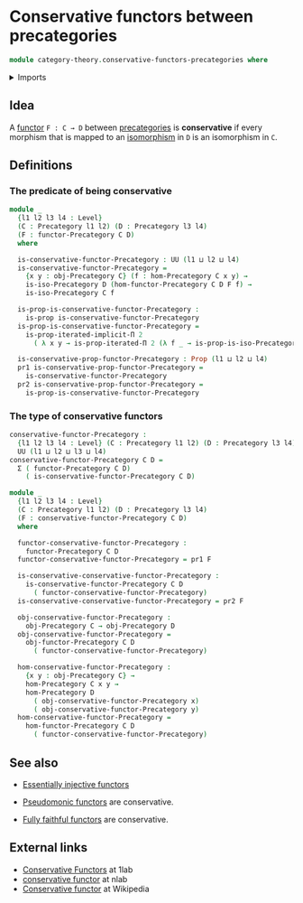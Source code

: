 # Conservative functors between precategories

```agda
module category-theory.conservative-functors-precategories where
```

<details><summary>Imports</summary>

```agda
open import category-theory.functors-precategories
open import category-theory.isomorphisms-in-precategories
open import category-theory.precategories
open import category-theory.subprecategories

open import foundation.dependent-pair-types
open import foundation.existential-quantification
open import foundation.propositions
open import foundation.propositional-truncations
open import foundation.iterated-dependent-product-types
open import foundation.surjective-maps
open import foundation.subtypes
open import foundation.identity-types
open import foundation.universe-levels
```

</details>

## Idea

A [functor](category-theory.functors-precategories.md) `F : C → D` between
[precategories](category-theory.precategories.md) is **conservative** if every
morphism that is mapped to an
[isomorphism](category-theory.isomorphisms-in-precategories.md) in `D` is an
isomorphism in `C`.

## Definitions

### The predicate of being conservative

```agda
module _
  {l1 l2 l3 l4 : Level}
  (C : Precategory l1 l2) (D : Precategory l3 l4)
  (F : functor-Precategory C D)
  where

  is-conservative-functor-Precategory : UU (l1 ⊔ l2 ⊔ l4)
  is-conservative-functor-Precategory =
    {x y : obj-Precategory C} (f : hom-Precategory C x y) →
    is-iso-Precategory D (hom-functor-Precategory C D F f) →
    is-iso-Precategory C f

  is-prop-is-conservative-functor-Precategory :
    is-prop is-conservative-functor-Precategory
  is-prop-is-conservative-functor-Precategory =
    is-prop-iterated-implicit-Π 2
      ( λ x y → is-prop-iterated-Π 2 (λ f _ → is-prop-is-iso-Precategory C f))

  is-conservative-prop-functor-Precategory : Prop (l1 ⊔ l2 ⊔ l4)
  pr1 is-conservative-prop-functor-Precategory =
    is-conservative-functor-Precategory
  pr2 is-conservative-prop-functor-Precategory =
    is-prop-is-conservative-functor-Precategory
```

### The type of conservative functors

```agda
conservative-functor-Precategory :
  {l1 l2 l3 l4 : Level} (C : Precategory l1 l2) (D : Precategory l3 l4) →
  UU (l1 ⊔ l2 ⊔ l3 ⊔ l4)
conservative-functor-Precategory C D =
  Σ ( functor-Precategory C D)
    ( is-conservative-functor-Precategory C D)

module _
  {l1 l2 l3 l4 : Level}
  (C : Precategory l1 l2) (D : Precategory l3 l4)
  (F : conservative-functor-Precategory C D)
  where

  functor-conservative-functor-Precategory :
    functor-Precategory C D
  functor-conservative-functor-Precategory = pr1 F

  is-conservative-conservative-functor-Precategory :
    is-conservative-functor-Precategory C D
      ( functor-conservative-functor-Precategory)
  is-conservative-conservative-functor-Precategory = pr2 F

  obj-conservative-functor-Precategory :
    obj-Precategory C → obj-Precategory D
  obj-conservative-functor-Precategory =
    obj-functor-Precategory C D
      ( functor-conservative-functor-Precategory)

  hom-conservative-functor-Precategory :
    {x y : obj-Precategory C} →
    hom-Precategory C x y →
    hom-Precategory D
      ( obj-conservative-functor-Precategory x)
      ( obj-conservative-functor-Precategory y)
  hom-conservative-functor-Precategory =
    hom-functor-Precategory C D
      ( functor-conservative-functor-Precategory)
```

## See also

- [Essentially injective functors](category-theory.essentially-injective-functors-precategories.md)

- [Pseudomonic functors](category-theory.pseudomonic-functors-precategories.md)
  are conservative.
- [Fully faithful functors](category-theory.fully-faithful-functors-precategories.md)
  are conservative.

## External links

- [Conservative Functors](https://1lab.dev/Cat.Functor.Conservative.html) at
  1lab
- [conservative functor](https://ncatlab.org/nlab/show/conservative+functor) at
  nlab
- [Conservative functor](https://en.wikipedia.org/wiki/Conservative_functor) at
  Wikipedia
